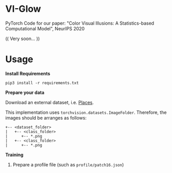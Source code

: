 # VI-Glow
PyTorch Code for our paper: "Color Visual Illusions: A Statistics-based Computational Model", NeurIPS 2020

(( Very soon... ))

# Usage

**Install Requirements**
```
pip3 install -r requirements.txt
```

**Prepare your data**

Download an external dataset, i.e. [Places](http://places2.csail.mit.edu/download.html).

This implementation uses `torchvision.datasets.ImageFolder`. Therefore, the images should be arranges as follows:

```
+-- <dataset_folder>
|   +-- <class_folder>
|      +-- *.png
|   +-- <class_folder>
|      +-- *.png
```

**Training**

1. Prepare a profile file (such as `profile/patch16.json`)
